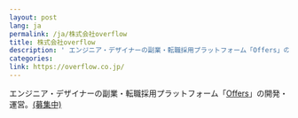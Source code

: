 ```yaml
---
layout: post
lang: ja
permalink: /ja/株式会社overflow
title: 株式会社overflow
description: ' エンジニア・デザイナーの副業・転職採用プラットフォーム「Offers」の開発・運営。(募集中) '
categories: 
link: https://overflow.co.jp/
---
```


<p>エンジニア・デザイナーの副業・転職採用プラットフォーム「<a href="https://offers.jp">Offers</a>」の開発・運営。<a href="https://overflow.co.jp/recruit">(募集中)</a></p>
